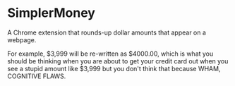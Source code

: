 SimplerMoney
============

A Chrome extension that rounds-up dollar amounts that appear on a webpage.

For example, $3,999 will be re-written as $4000.00, which is what you should be thinking when you are about to get your credit card out when you see a stupid amount like $3,999 but you don't think that because WHAM, COGNITIVE FLAWS.

